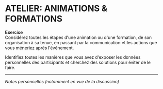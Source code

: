 # ATELIER: ANIMATIONS & FORMATIONS

**Exercice**   
Considérez toutes les étapes d'une animation ou d'une formation, de son organisation à sa tenue, en passant par la communication et les actions que vous méneriez après l'événement.

Identifiez toutes les manières que vous avez d'exposer les données personnelles des participants et cherchez des solutions pour éviter de le faire.

---
*Notes personnelles (notamment en vue de la discussion)*
